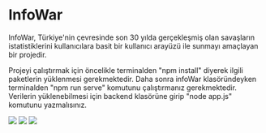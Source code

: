 # InfoWar

InfoWar, Türkiye'nin çevresinde son 30 yılda gerçekleşmiş olan savaşların istatistiklerini kullanıcılara basit bir kullanıcı arayüzü ile sunmayı amaçlayan bir projedir.

Projeyi çalıştırmak için öncelikle terminalden "npm install" diyerek ilgili paketlerin yüklenmesi gerekmektedir.
Daha sonra infoWar klasöründeyken terminalden "npm run serve" komutunu çalıştırmanız gerekmektedir.
Verilerin yüklenebilmesi için backend klasörüne girip "node app.js" komutunu yazmalısınız.

<img src="https://github.com/AlaiddinBilginer/infoWar/assets/95492857/8f52bc9e-3f3b-44f8-90c7-570db9976779">
<img src="https://github.com/AlaiddinBilginer/infoWar/assets/95492857/65fc89aa-83ba-4b84-8314-9fedce709cd4">
<img src="https://github.com/AlaiddinBilginer/infoWar/assets/95492857/2d453344-e26d-41cf-9fdb-14b8b6769e07">
